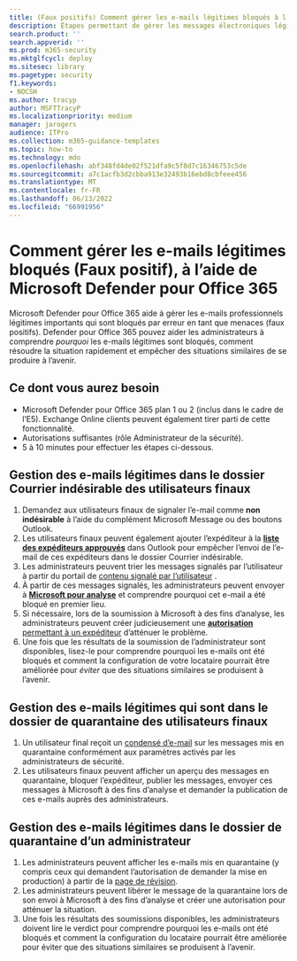 ```yaml
---
title: (Faux positifs) Comment gérer les e-mails légitimes bloqués à l’aide de Microsoft Defender pour Office 365
description: Étapes permettant de gérer les messages électroniques légitimes bloqués (Faux positifs) par Microsoft Defender pour Office 365 afin d’éviter toute perte d’activité.
search.product: ''
search.appverid: ''
ms.prod: m365-security
ms.mktglfcycl: deploy
ms.sitesec: library
ms.pagetype: security
f1.keywords:
- NOCSH
ms.author: tracyp
author: MSFTTracyP
ms.localizationpriority: medium
manager: jarogers
audience: ITPro
ms.collection: m365-guidance-templates
ms.topic: how-to
ms.technology: mdo
ms.openlocfilehash: abf348fd4de02f521dfa9c5f8d7c16346753c5de
ms.sourcegitcommit: a7c1acfb3d2cbba913e32493b16ebd8cbfeee456
ms.translationtype: MT
ms.contentlocale: fr-FR
ms.lasthandoff: 06/13/2022
ms.locfileid: "66991956"
---
```

# <a name="how-to-handle-legitimate-emails-getting-blocked-false-positive-using-microsoft-defender-for-office-365"></a>Comment gérer les e-mails légitimes bloqués (Faux positif), à l’aide de Microsoft Defender pour Office 365

Microsoft Defender pour Office 365 aide à gérer les e-mails professionnels légitimes importants qui sont bloqués par erreur en tant que menaces (faux positifs). Defender pour Office 365 pouvez aider les administrateurs à comprendre *pourquoi* les e-mails légitimes sont bloqués, comment résoudre la situation rapidement et empêcher des situations similaires de se produire à l’avenir.

## <a name="what-youll-need"></a>Ce dont vous aurez besoin

- Microsoft Defender pour Office 365 plan 1 ou 2 (inclus dans le cadre de l’E5). Exchange Online clients peuvent également tirer parti de cette fonctionnalité.
- Autorisations suffisantes (rôle Administrateur de la sécurité).
- 5 à 10 minutes pour effectuer les étapes ci-dessous.

## <a name="handling-legitimate-emails-in-to-junk-folder-of-end-users"></a>Gestion des e-mails légitimes dans le dossier Courrier indésirable des utilisateurs finaux

1. Demandez aux utilisateurs finaux de signaler l’e-mail comme **non indésirable** à l’aide du complément Microsoft Message ou des boutons Outlook.
2. Les utilisateurs finaux peuvent également ajouter l’expéditeur à la [**liste des expéditeurs approuvés**](https://support.microsoft.com/en-us/office/safe-senders-in-outlook-com-470d4ee6-e3b6-402b-8cd9-a6f00eda7339) dans Outlook pour empêcher l’envoi de l’e-mail de ces expéditeurs dans le dossier Courrier indésirable.
3. Les administrateurs peuvent trier les messages signalés par l’utilisateur à partir du portail de [contenu signalé par l’utilisateur](/microsoft-365/security/office-365-security/admin-submission?view=o365-worldwide#view-user-submissions-to-microsoft&preserve-view=true) .
4. À partir de ces messages signalés, les administrateurs peuvent envoyer à [**Microsoft pour analyse**](/microsoft-365/security/office-365-security/admin-submission?view=o365-worldwide#notify-users-from-within-the-portal&preserve-view=true) et comprendre pourquoi cet e-mail a été bloqué en premier lieu.
5. Si nécessaire, lors de la soumission à Microsoft à des fins d’analyse, les administrateurs peuvent créer judicieusement une [**autorisation** permettant à un expéditeur](/microsoft-365/security/office-365-security/manage-tenant-allows?view=o365-worldwide#add-sender-allows-using-the-submissions-portal&preserve-view=true) d’atténuer le problème.
6. Une fois que les résultats de la soumission de l’administrateur sont disponibles, lisez-le pour comprendre pourquoi les e-mails ont été bloqués et comment la configuration de votre locataire pourrait être améliorée pour *éviter* que des situations similaires se produisent à l’avenir.

## <a name="handling-legitimate-emails-that-are-in-quarantine-folder-of-end-users"></a>Gestion des e-mails légitimes qui sont dans le dossier de quarantaine des utilisateurs finaux

1. Un utilisateur final reçoit un [condensé d’e-mail](/microsoft-365/security/office-365-security/use-spam-notifications-to-release-and-report-quarantined-messages?view=o365-worldwide&preserve-view=true) sur les messages mis en quarantaine conformément aux paramètres activés par les administrateurs de sécurité.
2. Les utilisateurs finaux peuvent afficher un aperçu des messages en quarantaine, bloquer l’expéditeur, publier les messages, envoyer ces messages à Microsoft à des fins d’analyse et demander la publication de ces e-mails auprès des administrateurs.

## <a name="handling-legitimate-emails-in-quarantine-folder-of-an-admin"></a>Gestion des e-mails légitimes dans le dossier de quarantaine d’un administrateur

1. Les administrateurs peuvent afficher les e-mails mis en quarantaine (y compris ceux qui demandent l’autorisation de demander la mise en production) à partir de la [page de révision](/microsoft-365/security/office-365-security/manage-quarantined-messages-and-files?view=o365-worldwide&preserve-view=true).
2. Les administrateurs peuvent libérer le message de la quarantaine lors de son envoi à Microsoft à des fins d’analyse et créer une autorisation pour atténuer la situation.
3. Une fois les résultats des soumissions disponibles, les administrateurs doivent lire le verdict pour comprendre pourquoi les e-mails ont été bloqués et comment la configuration du locataire pourrait être améliorée pour éviter que des situations similaires se produisent à l’avenir.
